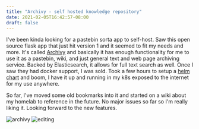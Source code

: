 ```yaml
---
title: "Archivy - self hosted knowledge repository"
date: 2021-02-05T16:42:57-08:00
draft: false
---
```


I've been kinda looking for a pastebin sorta app to self-host. Saw this open source flask app that just hit version 1 and it seemed to fit my needs and more. It's called [Archivy](https://archivy.github.io/) and basically it has enough functionality for me to use it as a pastebin, wiki, and just general text and web page archiving service. Backed by Elasticsearch, it allows for full text search as well. 
Once I saw they had docker support, I was sold. Took a few hours to setup a [helm chart](https://github.com/FlipEnergy/archivy-helm-chart) and boom, I have it up and running in my k8s exposed to the internet for my use anywhere.

So far, I've moved some old bookmarks into it and started on a wiki about my homelab to reference in the future. No major issues so far so I'm really liking it. Looking forward to the new features.

![archivy](archivy.png)
![editing](archivy_edit.png)
